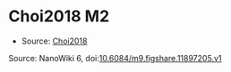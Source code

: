 <a name="material" />

# Choi2018 M2
<script type="application/ld+json">
  {
    "@context": "https://schema.org/",
    "@type": "ChemicalSubstance",
    "@id": "https://egonw.github.io/nanowiki/nanowiki513.html#material",
    "http://purl.org/dc/terms/conformsTo":
      {
        "@type": "CreativeWork",
        "@id": "https://bioschemas.org/profiles/ChemicalSubstance/0.4-RELEASE/"
      },
    "identfier": "513",
    "name": "Choi2018 M2",
    "url": "https://egonw.github.io/nanowiki/nanowiki513.html#material",
    "sameAs": "http://127.0.0.1/mediawiki/index.php/Special:URIResolver/Choi2018_M2"
  }
</script>


* Source: [Choi2018](Choi2018.md)


Source: NanoWiki 6, doi:[10.6084/m9.figshare.11897205.v1](https://doi.org/10.6084/m9.figshare.11897205.v1)
